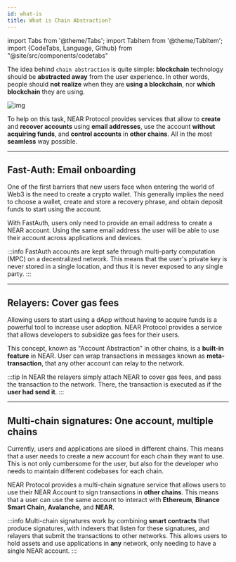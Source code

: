 ```yaml
---
id: what-is
title: What is Chain Abstraction? 
---
```


import Tabs from '@theme/Tabs';
import TabItem from '@theme/TabItem';
import {CodeTabs, Language, Github} from "@site/src/components/codetabs"

The idea behind `chain abstraction` is quite simple: **blockchain** technology should be **abstracted away** from the user experience. In other words, people should **not realize** when they are **using a blockchain**, nor **which blockchain** they are using.

![img](/docs/assets/welcome-pages/chain-abstraction-landing.png)

To help on this task, NEAR Protocol provides services that allow to **create** and **recover accounts** using **email addresses**, use the account **without acquiring funds**, and **control accounts** in **other chains**. All in the most **seamless** way possible.

<!-- ---


## NEAR, the abstraction layer

Do you know how your favorite apps are built and which database they use?. Chances are not, since we choose apps based on their functionality, and not their underlying tech.

While the **same should be true for blockchain apps**, the reality is that apps tend to be defined by its underlying network instead of the problems they actually solve. Moreover, since blockchains tend to be **disconnected**. Accounts from one chain cannot be used on other chains. This is a problem for both users and developers, since their accounts and applications end up locked in a specific chain.

NEAR Protocol provides a set of services that allow to **abstract away** the blockchain from the user experience. This means that users can use blockchain-based application - both in NEAR and **other chains** - without realizing they are using a blockchain. Through a combination of multiple technologies, NEAR allows to create a very simple user flow, in which users can use their email to create an account, start using the account without acquiring funds, and use the same account in other chains.
-->

---

## Fast-Auth: Email onboarding
One of the first barriers that new users face when entering the world of Web3 is the need to create a crypto wallet. This generally implies the need to choose a wallet, create and store a recovery phrase, and obtain deposit funds to start using the account.

With FastAuth, users only need to provide an email address to create a NEAR account. Using the same email address the user will be able to use their account across applications and devices.

:::info
FastAuth accounts are kept safe through multi-party computation (MPC) on a decentralized network. This means that the user's private key is never stored in a single location, and thus it is never exposed to any single party.
:::

<hr subclass="subsection" />

## Relayers: Cover gas fees
Allowing users to start using a dApp without having to acquire funds is a powerful tool to increase user adoption. NEAR Protocol provides a service that allows developers to subsidize gas fees for their users.

This concept, known as "Account Abstraction" in other chains, is a **built-in feature** in NEAR. User can wrap transactions in messages known as **meta-transaction**, that any other account can relay to the network.

:::tip
In NEAR the relayers simply attach NEAR to cover gas fees, and pass the transaction to the network. There, the transaction is executed as if the **user had send it**.
:::

<hr subclass="subsection" />

## Multi-chain signatures: One account, multiple chains 
Currently, users and applications are siloed in different chains. This means that a user needs to create a new account for each chain they want to use. This is not only cumbersome for the user, but also for the developer who needs to maintain different codebases for each chain.

NEAR Protocol provides a multi-chain signature service that allows users to use their NEAR Account to sign transactions in **other chains**. This means that a user can use the same account to interact with **Ethereum**, **Binance Smart Chain**, **Avalanche**, and **NEAR**.

:::info
Multi-chain signatures work by combining **smart contracts** that produce signatures, with indexers that listen for these signatures, and relayers that submit the transactions to other networks. This allows users to hold assets and use applications in **any** network, only needing to have a single NEAR account.
:::

<!-- 
## Chain Abstraction: The holistic view

The combination of these services allows to create a **seamless** user experience, in which users can use blockchain-based applications without realizing they are using a blockchain.

Users will simply login with an email, and a **zero-funds** account will be created for them. No seed phrases to remember, no private keys to safe keep, and no need to acquire funds.

Once having their account, apps can ask the user to create transactions and embed them in **meta-transactions**, which can be sent to any relayer. The relayer will pass the transaction to the network, attaching NEAR to pay for the execution fees. The transaction will then be executed as if the user had sent it, since the relayer is only there to attach NEAR to the submission.   

If the user sees another blockchain-based application, they can use the same account to interact with it. For this, a **multi-chain** app can simply ask the user to sign a transaction for another chain, and then relay the transaction to the right network, covering GAS fees.

As an example, this would allow users to collect NFTs across different chains, without ever needing to explicitly create an account or acquire crypto. All with just a single email login.

-->
